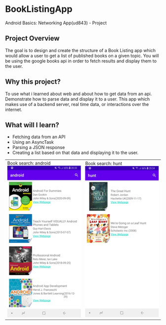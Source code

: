 # BookListingApp
Android Basics: Networking App(ud843) - Project

## Project Overview
The goal is to design and create the structure of a Book Listing app which would allow a user to get a list of published books on a given topic. You will be using the google books api in order to fetch results and display them to the user.

## Why this project?
To use what i learned about web and about how to get data from an api. Demonstrate how to parse data and display it to a user. This app which makes use of a backend server, real time data, or interactions over the internet.

## What will I learn?
* Fetching data from an API
* Using an AsyncTask
* Parsing a JSON response
* Creating a list based on that data and displaying it to the user.

<table>
<tr>
<td>
Book search: android<br>
<img src =app/src/main/res/readmescreenshots/1.jpg>
</td>
<td>
Book search: hunt<br>
<img src=app/src/main/res/readmescreenshots/2.jpg>
</td>
</tr>
</table>